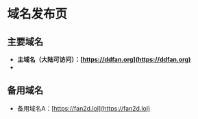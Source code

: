 # 域名发布页

## 主要域名

- **主域名（大陆可访问）：[https://ddfan.org](https://ddfan.org)**
- 
## 备用域名
- 备用域名A：[https://fan2d.lol](https://fan2d.lol)
